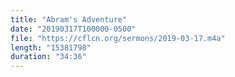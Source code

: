 ```yaml
---
title: "Abram's Adventure"
date: "20190317T100000-0500"
file: "https://cflcn.org/sermons/2019-03-17.m4a"
length: "15381798"
duration: "34:36"
---
```

